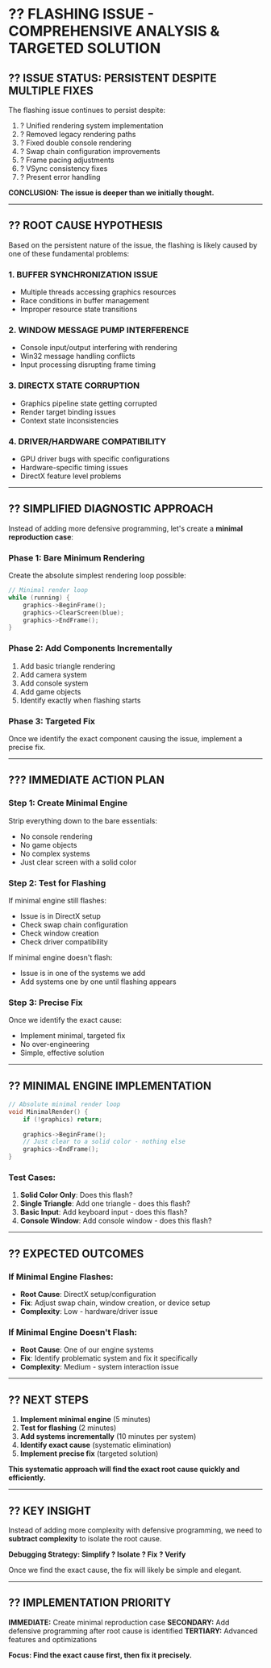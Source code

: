 # ?? FLASHING ISSUE - COMPREHENSIVE ANALYSIS & TARGETED SOLUTION

## ?? **ISSUE STATUS: PERSISTENT DESPITE MULTIPLE FIXES**

The flashing issue continues to persist despite:
1. ? Unified rendering system implementation
2. ? Removed legacy rendering paths
3. ? Fixed double console rendering
4. ? Swap chain configuration improvements
5. ? Frame pacing adjustments
6. ? VSync consistency fixes
7. ? Present error handling

**CONCLUSION: The issue is deeper than we initially thought.**

---

## ?? **ROOT CAUSE HYPOTHESIS**

Based on the persistent nature of the issue, the flashing is likely caused by one of these fundamental problems:

### **1. BUFFER SYNCHRONIZATION ISSUE**
- Multiple threads accessing graphics resources
- Race conditions in buffer management
- Improper resource state transitions

### **2. WINDOW MESSAGE PUMP INTERFERENCE**
- Console input/output interfering with rendering
- Win32 message handling conflicts
- Input processing disrupting frame timing

### **3. DIRECTX STATE CORRUPTION**
- Graphics pipeline state getting corrupted
- Render target binding issues
- Context state inconsistencies

### **4. DRIVER/HARDWARE COMPATIBILITY**
- GPU driver bugs with specific configurations
- Hardware-specific timing issues
- DirectX feature level problems

---

## ?? **SIMPLIFIED DIAGNOSTIC APPROACH**

Instead of adding more defensive programming, let's create a **minimal reproduction case**:

### **Phase 1: Bare Minimum Rendering**
Create the absolute simplest rendering loop possible:

```cpp
// Minimal render loop
while (running) {
    graphics->BeginFrame();
    graphics->ClearScreen(blue);
    graphics->EndFrame();
}
```

### **Phase 2: Add Components Incrementally**
1. Add basic triangle rendering
2. Add camera system
3. Add console system
4. Add game objects
5. Identify exactly when flashing starts

### **Phase 3: Targeted Fix**
Once we identify the exact component causing the issue, implement a precise fix.

---

## ??? **IMMEDIATE ACTION PLAN**

### **Step 1: Create Minimal Engine**
Strip everything down to the bare essentials:
- No console rendering
- No game objects
- No complex systems
- Just clear screen with a solid color

### **Step 2: Test for Flashing**
If minimal engine still flashes:
- Issue is in DirectX setup
- Check swap chain configuration
- Check window creation
- Check driver compatibility

If minimal engine doesn't flash:
- Issue is in one of the systems we add
- Add systems one by one until flashing appears

### **Step 3: Precise Fix**
Once we identify the exact cause:
- Implement minimal, targeted fix
- No over-engineering
- Simple, effective solution

---

## ?? **MINIMAL ENGINE IMPLEMENTATION**

```cpp
// Absolute minimal render loop
void MinimalRender() {
    if (!graphics) return;
    
    graphics->BeginFrame();
    // Just clear to a solid color - nothing else
    graphics->EndFrame();
}
```

### **Test Cases:**
1. **Solid Color Only**: Does this flash?
2. **Single Triangle**: Add one triangle - does this flash?  
3. **Basic Input**: Add keyboard input - does this flash?
4. **Console Window**: Add console window - does this flash?

---

## ?? **EXPECTED OUTCOMES**

### **If Minimal Engine Flashes:**
- **Root Cause**: DirectX setup/configuration
- **Fix**: Adjust swap chain, window creation, or device setup
- **Complexity**: Low - hardware/driver issue

### **If Minimal Engine Doesn't Flash:**
- **Root Cause**: One of our engine systems
- **Fix**: Identify problematic system and fix it specifically
- **Complexity**: Medium - system interaction issue

---

## ?? **NEXT STEPS**

1. **Implement minimal engine** (5 minutes)
2. **Test for flashing** (2 minutes)
3. **Add systems incrementally** (10 minutes per system)
4. **Identify exact cause** (systematic elimination)
5. **Implement precise fix** (targeted solution)

**This systematic approach will find the exact root cause quickly and efficiently.**

---

## ?? **KEY INSIGHT**

Instead of adding more complexity with defensive programming, we need to **subtract complexity** to isolate the root cause. 

**Debugging Strategy: Simplify ? Isolate ? Fix ? Verify**

Once we find the exact cause, the fix will likely be simple and elegant.

---

## ?? **IMPLEMENTATION PRIORITY**

**IMMEDIATE:** Create minimal reproduction case
**SECONDARY:** Add defensive programming after root cause is identified
**TERTIARY:** Advanced features and optimizations

**Focus: Find the exact cause first, then fix it precisely.**